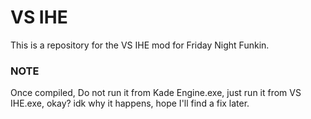 # VS IHE
This is a repository for the VS IHE mod for Friday Night Funkin.
### NOTE
Once compiled, Do not run it from Kade Engine.exe, just run it from VS IHE.exe, okay? idk why it happens, hope I'll find a fix later.
